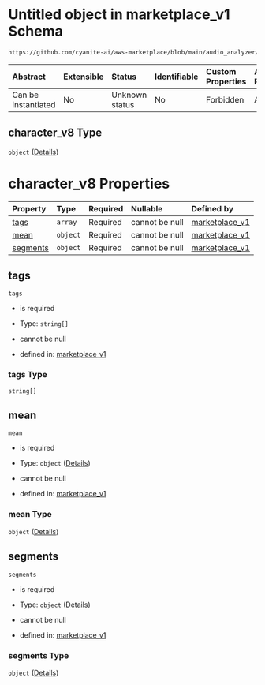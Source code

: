 # Untitled object in marketplace\_v1 Schema

```txt
https://github.com/cyanite-ai/aws-marketplace/blob/main/audio_analyzer/schemes/marketplace_v1/schema/marketplace_v1.schema.json#/properties/analysis/properties/character_v8
```



| Abstract            | Extensible | Status         | Identifiable | Custom Properties | Additional Properties | Access Restrictions | Defined In                                                                                   |
| :------------------ | :--------- | :------------- | :----------- | :---------------- | :-------------------- | :------------------ | :------------------------------------------------------------------------------------------- |
| Can be instantiated | No         | Unknown status | No           | Forbidden         | Allowed               | none                | [marketplace\_v1.schema.json\*](../schema/marketplace_v1.schema.json "open original schema") |

## character\_v8 Type

`object` ([Details](marketplace_v1-properties-analysis-properties-character_v8.md))

# character\_v8 Properties

| Property              | Type     | Required | Nullable       | Defined by                                                                                                                                                                                                                                                                                              |
| :-------------------- | :------- | :------- | :------------- | :------------------------------------------------------------------------------------------------------------------------------------------------------------------------------------------------------------------------------------------------------------------------------------------------------ |
| [tags](#tags)         | `array`  | Required | cannot be null | [marketplace\_v1](marketplace_v1-properties-analysis-properties-character_v8-properties-tags.md "https://github.com/cyanite-ai/aws-marketplace/blob/main/audio_analyzer/schemes/marketplace_v1/schema/marketplace_v1.schema.json#/properties/analysis/properties/character_v8/properties/tags")         |
| [mean](#mean)         | `object` | Required | cannot be null | [marketplace\_v1](marketplace_v1-properties-analysis-properties-character_v8-properties-mean.md "https://github.com/cyanite-ai/aws-marketplace/blob/main/audio_analyzer/schemes/marketplace_v1/schema/marketplace_v1.schema.json#/properties/analysis/properties/character_v8/properties/mean")         |
| [segments](#segments) | `object` | Required | cannot be null | [marketplace\_v1](marketplace_v1-properties-analysis-properties-character_v8-properties-segments.md "https://github.com/cyanite-ai/aws-marketplace/blob/main/audio_analyzer/schemes/marketplace_v1/schema/marketplace_v1.schema.json#/properties/analysis/properties/character_v8/properties/segments") |

## tags



`tags`

*   is required

*   Type: `string[]`

*   cannot be null

*   defined in: [marketplace\_v1](marketplace_v1-properties-analysis-properties-character_v8-properties-tags.md "https://github.com/cyanite-ai/aws-marketplace/blob/main/audio_analyzer/schemes/marketplace_v1/schema/marketplace_v1.schema.json#/properties/analysis/properties/character_v8/properties/tags")

### tags Type

`string[]`

## mean



`mean`

*   is required

*   Type: `object` ([Details](marketplace_v1-properties-analysis-properties-character_v8-properties-mean.md))

*   cannot be null

*   defined in: [marketplace\_v1](marketplace_v1-properties-analysis-properties-character_v8-properties-mean.md "https://github.com/cyanite-ai/aws-marketplace/blob/main/audio_analyzer/schemes/marketplace_v1/schema/marketplace_v1.schema.json#/properties/analysis/properties/character_v8/properties/mean")

### mean Type

`object` ([Details](marketplace_v1-properties-analysis-properties-character_v8-properties-mean.md))

## segments



`segments`

*   is required

*   Type: `object` ([Details](marketplace_v1-properties-analysis-properties-character_v8-properties-segments.md))

*   cannot be null

*   defined in: [marketplace\_v1](marketplace_v1-properties-analysis-properties-character_v8-properties-segments.md "https://github.com/cyanite-ai/aws-marketplace/blob/main/audio_analyzer/schemes/marketplace_v1/schema/marketplace_v1.schema.json#/properties/analysis/properties/character_v8/properties/segments")

### segments Type

`object` ([Details](marketplace_v1-properties-analysis-properties-character_v8-properties-segments.md))
